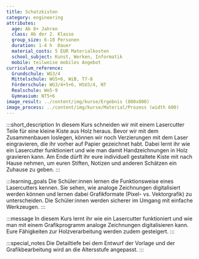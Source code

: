 ```yaml
---
title: Schatzkisten
category: engineering
attributes:
  age: Ab 8+ Jahren
  class: Ab der 2. Klasse
  group_size: 6-18 Personen
  duration: 1-4 h  Dauer
  material_costs: 5 EUR Materialkosten
  school_subject: Kunst, Werken, Informatik
  mobile: teilweise mobiles Angebot
curriculum_reference:
  Grundschule: WG3/4  
  Mittelschule: WG5+6, WiB, T7-8
  Förderschule: WG3/4+5+6, HSU3/4, NT   
  Realschule: We5-9
  Gymnasium: NT5+6
image_result: ../content/img/kurse/Ergebnis (800x800)
image_process: ../content/img/kurse/Material/Prozess (width 600)
---
```

:::short_description
In diesem Kurs schneiden wir mit einem Lasercutter Teile für eine kleine Kiste aus Holz heraus. Bevor wir mit dem Zusammenbauen loslegen, können wir noch Verzierungen mit dem Laser eingravieren, die ihr vorher auf Papier gezeichnet habt. Dabei lernt ihr wie ein Lasercutter funktioniert und wie man damit Handzeichnungen in Holz gravieren kann. Am Ende dürft ihr eure individuell gestaltete Kiste mit nach Hause nehmen, um euren Stiften, Notizen und anderen Schätzen ein Zuhause zu geben.
:::

:::learning_goals
Die Schüler:innen lernen die Funktionsweise eines Lasercutters kennen. Sie sehen, wie analoge Zeichnungen digitalisiert werden können und lernen dabei Grafikformate (Pixel- vs. Vektorgrafik) zu unterscheiden. Die Schüler:innen werden sicherer im Umgang mit einfache Werkzeugen.
:::

:::message
In diesem Kurs lernt ihr wie ein Lasercutter funktioniert und wie man mit einem Grafikprogramm analoge Zeichnungen digitalisieren kann. Eure Fähigkeiten zur Holzverarbeitung werden zudem gesteigert.
:::

:::special_notes
Die Detailtiefe bei dem Entwurf der Vorlage und der Grafikbearbeitung wird an die Altersstufe angepasst.
:::
